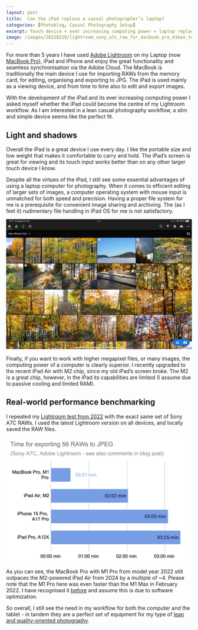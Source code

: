 ```yaml
---
layout: post
title:  Can the iPad replace a casual photographer’s laptop?
categories: [Photoblog, Casual Photography Setup]
excerpt: Touch device + ever increasing computing power = laptop replacement?
image: /images/20220219/lightroom_sony_a7c_raw_for_macbook_pro_m1max_test_benchmark.jpeg
---
```


For more than 5 years I have used [Adobe Lightroom](../raw_workflow_with_adobe_lightroom) on my Laptop (now [MacBook Pro](../apple_macbook_pro_m1pro_for_personal_and_casual_photography_use)), iPad and iPhone and enjoy the great functionality and seamless synchronisation via the Adobe Cloud. The MacBook is traditionally the main device I use for importing RAWs from the memory card, for editing, organising and exporting to JPG. The iPad is used mainly as a viewing device, and from time to time also to edit and export images.

With the development of the iPad and its ever increasing computing power I asked myself whether the iPad could become the centre of my Lightroom workflow. As I am interested in a lean casual photography workflow, a slim and simple device seems like the perfect fit.

## Light and shadows

Overall the iPad is a great device I use every day. I like the portable size and low weight that makes it comfortable to carry and hold. The iPad’s screen is great for viewing and its touch input works better than on any other larger touch device I know.

Despite all the virtues of the iPad, I still see some essential advantages of using a laptop computer for photography. When it comes to efficient editing of larger sets of images, a computer operating system with mouse input is unmatched for both speed and precision. Having a proper file system for me is a prerequisite for convenient image sharing and archiving. The (as I feel it) rudimentary file handling in iPad OS for me is not satisfactory. 

![Adobe Lightroom on iPad Pro](../images/20220219/lightroom_sony_a7c_raw_for_macbook_pro_m1max_test_benchmark.jpeg)

Finally, if you want to work with higher megapixel files, or many images, the computing power of a computer is clearly superior. I recently upgraded to the recent iPad Air with M2 chip, since my old iPad’s screen broke. The M2 is a great chip, however, in the iPad its capabilities are limited (I assume due to passive cooling and limited RAM).

## Real-world performance benchmarking

I repeated my [Lightroom test from 2022](../apple_macbook_pro_m1max_a_casual_photographers_view) with the exact same set of Sony A7C RAWs. I used the latest Lightroom version on all devices, and locally saved the RAW files.

![Benchmark Adobe Lightroom MacBook Pro, iPad Air M2, iPhone 15 Pro](../images/20241006/benchmark_lightroom_macbook_pro_ipad_air_m2.png)


As you can see, the MacBook Pro with M1 Pro from model year 2022 still outpaces the M2-powered iPad Air from 2024 by a multiple of ~4.
Please note that the M1 Pro here was even faster than the M1 Max in February 2022. I have recognised it [before](../apple_macbook_pro_m1pro_for_personal_and_casual_photography_use) and assume this is due to software optimization.


So overall, I still see the need in my workflow for both the computer and the tablet - in tandem they are a perfect set of equipment for my type of [lean and quality-oriented photography](../leanest_highest_quality_casual_photography_setup/).
